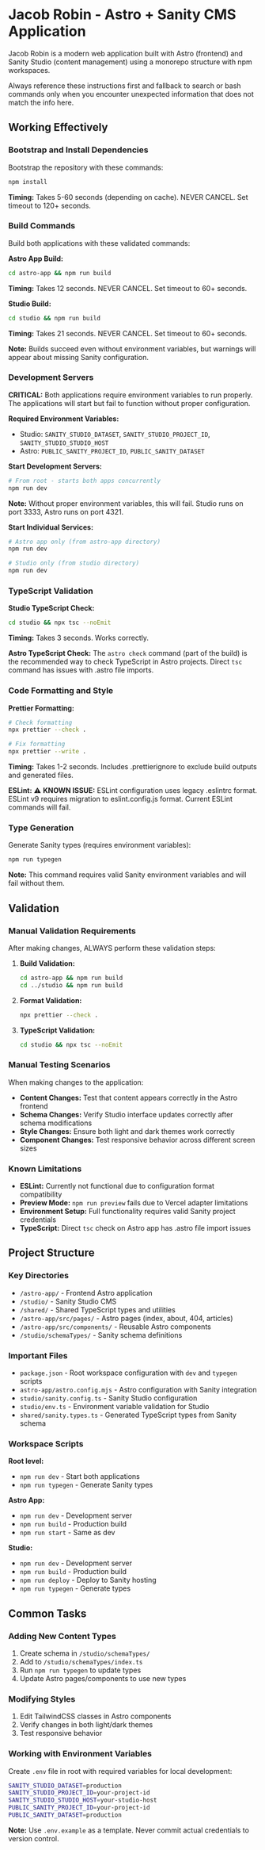 # Jacob Robin - Astro + Sanity CMS Application

Jacob Robin is a modern web application built with Astro (frontend) and Sanity Studio (content management) using a monorepo structure with npm workspaces.

Always reference these instructions first and fallback to search or bash commands only when you encounter unexpected information that does not match the info here.

## Working Effectively

### Bootstrap and Install Dependencies

Bootstrap the repository with these commands:

```bash
npm install
```

**Timing:** Takes 5-60 seconds (depending on cache). NEVER CANCEL. Set timeout to 120+ seconds.

### Build Commands

Build both applications with these validated commands:

**Astro App Build:**

```bash
cd astro-app && npm run build
```

**Timing:** Takes 12 seconds. NEVER CANCEL. Set timeout to 60+ seconds.

**Studio Build:**

```bash
cd studio && npm run build
```

**Timing:** Takes 21 seconds. NEVER CANCEL. Set timeout to 60+ seconds.

**Note:** Builds succeed even without environment variables, but warnings will appear about missing Sanity configuration.

### Development Servers

**CRITICAL:** Both applications require environment variables to run properly. The applications will start but fail to function without proper configuration.

**Required Environment Variables:**

- Studio: `SANITY_STUDIO_DATASET`, `SANITY_STUDIO_PROJECT_ID`, `SANITY_STUDIO_STUDIO_HOST`
- Astro: `PUBLIC_SANITY_PROJECT_ID`, `PUBLIC_SANITY_DATASET`

**Start Development Servers:**

```bash
# From root - starts both apps concurrently
npm run dev
```

**Note:** Without proper environment variables, this will fail. Studio runs on port 3333, Astro runs on port 4321.

**Start Individual Services:**

```bash
# Astro app only (from astro-app directory)
npm run dev

# Studio only (from studio directory)
npm run dev
```

### TypeScript Validation

**Studio TypeScript Check:**

```bash
cd studio && npx tsc --noEmit
```

**Timing:** Takes 3 seconds. Works correctly.

**Astro TypeScript Check:**
The `astro check` command (part of the build) is the recommended way to check TypeScript in Astro projects. Direct `tsc` command has issues with .astro file imports.

### Code Formatting and Style

**Prettier Formatting:**

```bash
# Check formatting
npx prettier --check .

# Fix formatting
npx prettier --write .
```

**Timing:** Takes 1-2 seconds. Includes .prettierignore to exclude build outputs and generated files.

**ESLint:**
⚠️ **KNOWN ISSUE:** ESLint configuration uses legacy .eslintrc format. ESLint v9 requires migration to eslint.config.js format. Current ESLint commands will fail.

### Type Generation

Generate Sanity types (requires environment variables):

```bash
npm run typegen
```

**Note:** This command requires valid Sanity environment variables and will fail without them.

## Validation

### Manual Validation Requirements

After making changes, ALWAYS perform these validation steps:

1. **Build Validation:**

   ```bash
   cd astro-app && npm run build
   cd ../studio && npm run build
   ```

2. **Format Validation:**

   ```bash
   npx prettier --check .
   ```

3. **TypeScript Validation:**
   ```bash
   cd studio && npx tsc --noEmit
   ```

### Manual Testing Scenarios

When making changes to the application:

- **Content Changes:** Test that content appears correctly in the Astro frontend
- **Schema Changes:** Verify Studio interface updates correctly after schema modifications
- **Style Changes:** Ensure both light and dark themes work correctly
- **Component Changes:** Test responsive behavior across different screen sizes

### Known Limitations

- **ESLint:** Currently not functional due to configuration format compatibility
- **Preview Mode:** `npm run preview` fails due to Vercel adapter limitations
- **Environment Setup:** Full functionality requires valid Sanity project credentials
- **TypeScript:** Direct `tsc` check on Astro app has .astro file import issues

## Project Structure

### Key Directories

- `/astro-app/` - Frontend Astro application
- `/studio/` - Sanity Studio CMS
- `/shared/` - Shared TypeScript types and utilities
- `/astro-app/src/pages/` - Astro pages (index, about, 404, articles)
- `/astro-app/src/components/` - Reusable Astro components
- `/studio/schemaTypes/` - Sanity schema definitions

### Important Files

- `package.json` - Root workspace configuration with `dev` and `typegen` scripts
- `astro-app/astro.config.mjs` - Astro configuration with Sanity integration
- `studio/sanity.config.ts` - Sanity Studio configuration
- `studio/env.ts` - Environment variable validation for Studio
- `shared/sanity.types.ts` - Generated TypeScript types from Sanity schema

### Workspace Scripts

**Root level:**

- `npm run dev` - Start both applications
- `npm run typegen` - Generate Sanity types

**Astro App:**

- `npm run dev` - Development server
- `npm run build` - Production build
- `npm run start` - Same as dev

**Studio:**

- `npm run dev` - Development server
- `npm run build` - Production build
- `npm run deploy` - Deploy to Sanity hosting
- `npm run typegen` - Generate types

## Common Tasks

### Adding New Content Types

1. Create schema in `/studio/schemaTypes/`
2. Add to `/studio/schemaTypes/index.ts`
3. Run `npm run typegen` to update types
4. Update Astro pages/components to use new types

### Modifying Styles

1. Edit TailwindCSS classes in Astro components
2. Verify changes in both light/dark themes
3. Test responsive behavior

### Working with Environment Variables

Create `.env` file in root with required variables for local development:

```bash
SANITY_STUDIO_DATASET=production
SANITY_STUDIO_PROJECT_ID=your-project-id
SANITY_STUDIO_STUDIO_HOST=your-studio-host
PUBLIC_SANITY_PROJECT_ID=your-project-id
PUBLIC_SANITY_DATASET=production
```

**Note:** Use `.env.example` as a template. Never commit actual credentials to version control.
